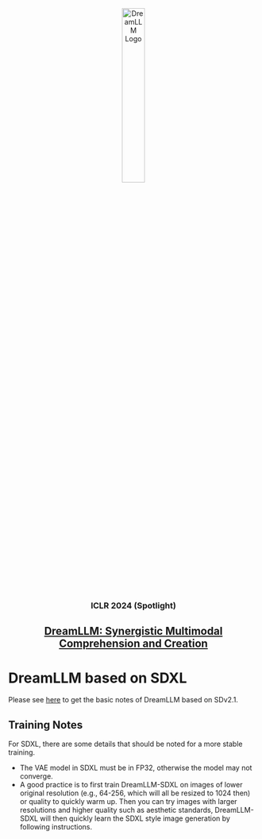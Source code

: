 <div align="center">
<img src="../../assets/images/dreamllm_text.svg" style="width: 30%" alt="DreamLLM Logo"/>
</div>

<div align="center">

<!-- # Dromedary -->

### ICLR 2024 (Spotlight)

## <a href="https://openreview.net/forum?id=y01KGvd9Bw">DreamLLM: Synergistic Multimodal Comprehension and Creation</a>
</div>

# DreamLLM based on SDXL
Please see [here](../dreamllm/README.md) to get the basic notes of DreamLLM based on SDv2.1.

## Training Notes
For SDXL, there are some details that should be noted for a more stable training.
- The VAE model in SDXL must be in FP32, otherwise the model may not converge.
- A good practice is to first train DreamLLM-SDXL on images of lower original resolution (e.g., 64-256, which will all be resized to 1024 then) or quality to quickly warm up. Then you can try images with larger resolutions and higher quality such as aesthetic standards, DreamLLM-SDXL will then quickly learn the SDXL style image generation by following instructions.